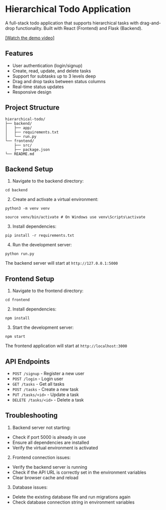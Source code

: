 # Hierarchical Todo Application

A full-stack todo application that supports hierarchical tasks with drag-and-drop functionality. Built with React (Frontend) and Flask (Backend).

[[Watch the demo video]](https://www.loom.com/share/13ae507ad70f4c1b892a8353945a1d70?sid=4505d6fd-586a-4afe-a412-e78781528301)

## Features

-   User authentication (login/signup)
-   Create, read, update, and delete tasks
-   Support for subtasks up to 3 levels deep
-   Drag and drop tasks between status columns
-   Real-time status updates
-   Responsive design

## Project Structure

```
hierarchical-todo/
├── backend/
│   ├── app/
│   ├── requirements.txt
│   └── run.py
└── frontend/
    ├── src/
    ├── package.json
└── README.md
```

## Backend Setup

1. Navigate to the backend directory:

```
cd backend
```

2. Create and activate a virtual environment:

```
python3 -m venv venv
```

```
source venv/bin/activate # On Windows use venv\Scripts\activate
```

3. Install dependencies:

```
pip install -r requirements.txt
```

4. Run the development server:

```
python run.py
```

The backend server will start at `http://127.0.0.1:5000`

## Frontend Setup

1. Navigate to the frontend directory:

```
cd frontend
```

2. Install dependencies:

```
npm install
```

3. Start the development server:

```
npm start
```

The frontend application will start at `http://localhost:3000`

## API Endpoints

-   `POST /signup` - Register a new user
-   `POST /login` - Login user
-   `GET /tasks` - Get all tasks
-   `POST /tasks` - Create a new task
-   `PUT /tasks/<id>` - Update a task
-   `DELETE /tasks/<id>` - Delete a task

## Troubleshooting

1. Backend server not starting:

-   Check if port 5000 is already in use
-   Ensure all dependencies are installed
-   Verify the virtual environment is activated

2. Frontend connection issues:

-   Verify the backend server is running
-   Check if the API URL is correctly set in the environment variables
-   Clear browser cache and reload

3. Database issues:

-   Delete the existing database file and run migrations again
-   Check database connection string in environment variables
